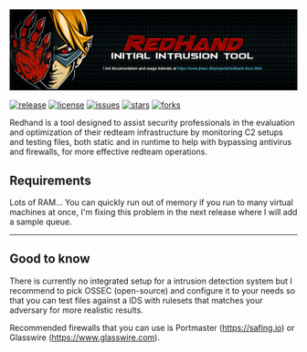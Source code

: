 <img src="images/cover.png" alt="redhand">

[![release](https://img.shields.io/github/release/c4m3l-security/redhand?label=version&color=brightgreen)](https://github.com/c4m3l-security/redhand/releases)
[![license](https://img.shields.io/github/license/c4m3l-security/redhand)](https://github.com/c4m3l-security/redhand/blob/main/LICENSE)
[![issues](https://img.shields.io/github/issues/c4m3l-security/redhand?color=red)](https://github.com/c4m3l-security/redhand/issues)
[![stars](https://img.shields.io/github/stars/c4m3l-security/redhand?color=yellow)](https://github.com/c4m3l-security/redhand/stargazers)
[![forks](https://img.shields.io/github/forks/c4m3l-security/redhand?color=blue)](https://github.comc4m3l-security/redhand/network)


Redhand is a tool designed to assist security professionals in the evaluation and optimization of their redteam infrastructure by monitoring C2 setups and testing files, both static and in runtime to help with bypassing antivirus and firewalls, for more effective redteam operations.

## Requirements
Lots of RAM... You can quickly run out of memory if you run to many virtual machines at once, I'm fixing this problem in the next release where I will add a sample queue.


<hr>

## Good to know
There is currently no integrated setup for a intrusion detection system but I recommend to pick OSSEC (open-source) and configure it to your needs so that you can test files against a IDS with rulesets that matches your adversary for more realistic results.

Recommended firewalls that you can use is Portmaster (https://safing.io) or Glasswire (https://www.glasswire.com).
